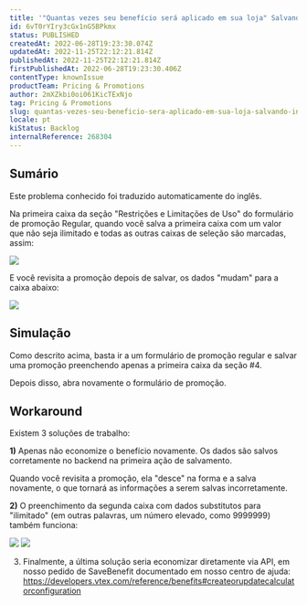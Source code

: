 ```yaml
---
title: '"Quantas vezes seu benefício será aplicado em sua loja" Salvando Incorretamente na Interface do Formulário de Promoção'
id: 6vT0rYIry3cGx1nG5BPkmx
status: PUBLISHED
createdAt: 2022-06-28T19:23:30.074Z
updatedAt: 2022-11-25T22:12:21.814Z
publishedAt: 2022-11-25T22:12:21.814Z
firstPublishedAt: 2022-06-28T19:23:30.406Z
contentType: knownIssue
productTeam: Pricing & Promotions
author: 2mXZkbi0oi061KicTExNjo
tag: Pricing & Promotions
slug: quantas-vezes-seu-beneficio-sera-aplicado-em-sua-loja-salvando-incorretamente-na-interface-do-formulario-de-promocao
locale: pt
kiStatus: Backlog
internalReference: 268304
---
```


## Sumário

<div class="alert alert-info">
  <p>Este problema conhecido foi traduzido automaticamente do inglês.</p>
</div>



Na primeira caixa da seção "Restrições e Limitações de Uso" do formulário de promoção Regular, quando você salva a primeira caixa com um valor que não seja ilimitado e todas as outras caixas de seleção são marcadas, assim:

 ![](https://vtexhelp.zendesk.com/attachments/token/XPIZEznRNirizqLBs0Bk3F2ns/?name=inline1741007227.png)

E você revisita a promoção depois de salvar, os dados "mudam" para a caixa abaixo:

 ![](https://vtexhelp.zendesk.com/attachments/token/QH2S7TuWMuQ2DRdr78J2YbZvS/?name=inline137244708.png)



## Simulação


Como descrito acima, basta ir a um formulário de promoção regular e salvar uma promoção preenchendo apenas a primeira caixa da seção #4.

Depois disso, abra novamente o formulário de promoção.



## Workaround


Existem 3 soluções de trabalho:


**1)** Apenas não economize o benefício novamente. Os dados são salvos corretamente no backend na primeira ação de salvamento.

Quando você revisita a promoção, ela "desce" na forma e a salva novamente, o que tornará as informações a serem salvas incorretamente.


**2)** O preenchimento da segunda caixa com dados substitutos para "ilimitado" (em outras palavras, um número elevado, como 9999999) também funciona:

 ![](https://vtexhelp.zendesk.com/attachments/token/7J5orWNE31sV3vzBFhy6pwWXs/?name=inline-1533850111.png) ![](https://vtexhelp.zendesk.com/attachments/token/vZMkrn7uS56cywlx1nDO3g7vz/?name=inline-468944681.png)

3) Finalmente, a última solução seria economizar diretamente via API, em nosso pedido de SaveBenefit documentado em nosso centro de ajuda: https://developers.vtex.com/reference/benefits#createorupdatecalculatorconfiguration

